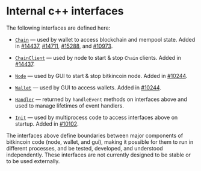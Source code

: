 # Internal c++ interfaces

The following interfaces are defined here:

* [`Chain`](chain.h) — used by wallet to access blockchain and mempool state. Added in [#14437](https://github.com/bitkin/bitkin/pull/14437), [#14711](https://github.com/bitkin/bitkin/pull/14711), [#15288](https://github.com/bitkin/bitkin/pull/15288), and [#10973](https://github.com/bitkin/bitkin/pull/10973).

* [`ChainClient`](chain.h) — used by node to start & stop `Chain` clients. Added in [#14437](https://github.com/bitkin/bitkin/pull/14437).

* [`Node`](node.h) — used by GUI to start & stop bitkincoin node. Added in [#10244](https://github.com/bitkin/bitkin/pull/10244).

* [`Wallet`](wallet.h) — used by GUI to access wallets. Added in [#10244](https://github.com/bitkin/bitkin/pull/10244).

* [`Handler`](handler.h) — returned by `handleEvent` methods on interfaces above and used to manage lifetimes of event handlers.

* [`Init`](init.h) — used by multiprocess code to access interfaces above on startup. Added in [#10102](https://github.com/bitkin/bitkin/pull/10102).

The interfaces above define boundaries between major components of bitkincoin code (node, wallet, and gui), making it possible for them to run in different processes, and be tested, developed, and understood independently. These interfaces are not currently designed to be stable or to be used externally.
